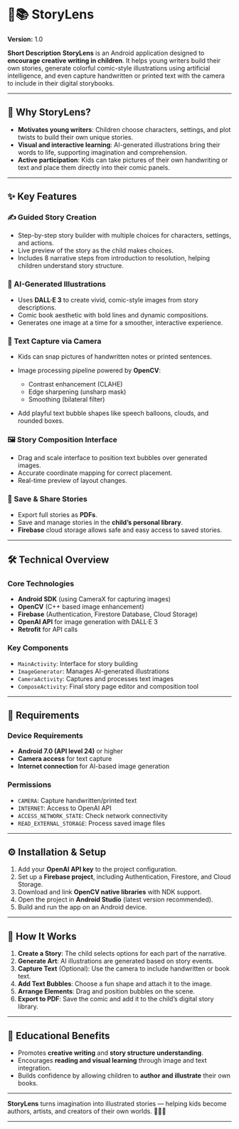 # 👧📚 StoryLens

**Version:** 1.0

**Short Description**
**StoryLens** is an Android application designed to **encourage creative writing in children**. It helps young writers build their own stories, generate colorful comic-style illustrations using artificial intelligence, and even capture handwritten or printed text with the camera to include in their digital storybooks.

---

## 🌟 Why StoryLens?

* **Motivates young writers**: Children choose characters, settings, and plot twists to build their own unique stories.
* **Visual and interactive learning**: AI-generated illustrations bring their words to life, supporting imagination and comprehension.
* **Active participation**: Kids can take pictures of their own handwriting or text and place them directly into their comic panels.

---

## ✨ Key Features

### ✍️ Guided Story Creation

* Step-by-step story builder with multiple choices for characters, settings, and actions.
* Live preview of the story as the child makes choices.
* Includes 8 narrative steps from introduction to resolution, helping children understand story structure.

### 🎨 AI-Generated Illustrations

* Uses **DALL·E 3** to create vivid, comic-style images from story descriptions.
* Comic book aesthetic with bold lines and dynamic compositions.
* Generates one image at a time for a smoother, interactive experience.

### 📸 Text Capture via Camera

* Kids can snap pictures of handwritten notes or printed sentences.
* Image processing pipeline powered by **OpenCV**:

  * Contrast enhancement (CLAHE)
  * Edge sharpening (unsharp mask)
  * Smoothing (bilateral filter)
* Add playful text bubble shapes like speech balloons, clouds, and rounded boxes.

### 🖼️ Story Composition Interface

* Drag and scale interface to position text bubbles over generated images.
* Accurate coordinate mapping for correct placement.
* Real-time preview of layout changes.

### 📄 Save & Share Stories

* Export full stories as **PDFs**.
* Save and manage stories in the **child’s personal library**.
* **Firebase** cloud storage allows safe and easy access to saved stories.

---

## 🛠️ Technical Overview

### Core Technologies

* **Android SDK** (using CameraX for capturing images)
* **OpenCV** (C++ based image enhancement)
* **Firebase** (Authentication, Firestore Database, Cloud Storage)
* **OpenAI API** for image generation with DALL·E 3
* **Retrofit** for API calls

### Key Components

* `MainActivity`: Interface for story building
* `ImageGenerator`: Manages AI-generated illustrations
* `CameraActivity`: Captures and processes text images
* `ComposeActivity`: Final story page editor and composition tool

---

## 📱 Requirements

### Device Requirements

* **Android 7.0 (API level 24)** or higher
* **Camera access** for text capture
* **Internet connection** for AI-based image generation

### Permissions

* `CAMERA`: Capture handwritten/printed text
* `INTERNET`: Access to OpenAI API
* `ACCESS_NETWORK_STATE`: Check network connectivity
* `READ_EXTERNAL_STORAGE`: Process saved image files

---

## ⚙️ Installation & Setup

1. Add your **OpenAI API key** to the project configuration.
2. Set up a **Firebase project**, including Authentication, Firestore, and Cloud Storage.
3. Download and link **OpenCV native libraries** with NDK support.
4. Open the project in **Android Studio** (latest version recommended).
5. Build and run the app on an Android device.

---

## 🚀 How It Works

1. **Create a Story**: The child selects options for each part of the narrative.
2. **Generate Art**: AI illustrations are generated based on story events.
3. **Capture Text** (Optional): Use the camera to include handwritten or book text.
4. **Add Text Bubbles**: Choose a fun shape and attach it to the image.
5. **Arrange Elements**: Drag and position bubbles on the scene.
6. **Export to PDF**: Save the comic and add it to the child’s digital story library.

---

## 🧠 Educational Benefits

* Promotes **creative writing** and **story structure understanding**.
* Encourages **reading and visual learning** through image and text integration.
* Builds confidence by allowing children to **author and illustrate** their own books.

---

**StoryLens** turns imagination into illustrated stories — helping kids become authors, artists, and creators of their own worlds. 🧒✨📖

---

